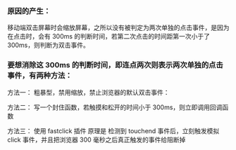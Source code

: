 ### 原因的产生：

移动端双击屏幕时会缩放屏幕，之所以没有被判定为两次单独的点击事件，是因为在点击时，会有 300ms 的判断时间，若第二次点击的时间距第一次小于了 300ms，则判断为双击事件。

### 要想消除这 300ms 的判断时间，即连点两次则表示两次单独的点击事件，有两种方法：

方法一：
粗暴型，禁用缩放，禁止浏览器的默认双击事件：

<meta name="viewport" content="user-scalable=no">

方法二：
写一个封住函数，若触摸和松开的时间小于 300ms，则立即调用回调函数

方法三：
使用 fastclick 插件
原理是 检测到 touchend 事件后，立刻触发模拟 click 事件，并且把浏览器 300 毫秒之后真正触发的事件给阻断掉

